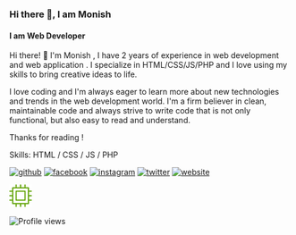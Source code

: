 ### Hi there 👋, I am Monish
#### I am Web Developer
Hi there! 👋 I'm Monish , I have 2 years of experience in web development and web application . I specialize in HTML/CSS/JS/PHP  and I love using my skills to bring creative ideas to life.

I love coding and I'm always eager to learn more about new technologies and trends in the web development world. I'm a firm believer in clean, maintainable code and always strive to write code that is not only functional, but also easy to read and understand.

Thanks for reading !

Skills: HTML / CSS / JS / PHP



[<img src='https://cdn.jsdelivr.net/npm/simple-icons@3.0.1/icons/github.svg' alt='github' height='40'>](https://github.com/monishroy)  [<img src='https://cdn.jsdelivr.net/npm/simple-icons@3.0.1/icons/facebook.svg' alt='facebook' height='40'>](https://www.facebook.com/monishroy101)  [<img src='https://cdn.jsdelivr.net/npm/simple-icons@3.0.1/icons/instagram.svg' alt='instagram' height='40'>](https://www.instagram.com/monishroy102/)  [<img src='https://cdn.jsdelivr.net/npm/simple-icons@3.0.1/icons/twitter.svg' alt='twitter' height='40'>](https://twitter.com/monishroy101)  [<img src='https://cdn.jsdelivr.net/npm/simple-icons@3.0.1/icons/icloud.svg' alt='website' height='40'>](https://www.mnotion.com/)  

<a href='https://docs.github.com/en/developers'><img src='https://raw.githubusercontent.com/acervenky/animated-github-badges/master/assets/devbadge.gif' width='40' height='40'></a> 

![Profile views](https://gpvc.arturio.dev/monishroy)

